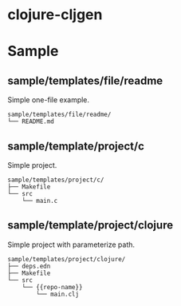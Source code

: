 # clojure-cljgen

# Sample
## sample/templates/file/readme
Simple one-file example.
```
sample/templates/file/readme/
└── README.md
```

## sample/template/project/c
Simple project.
```
sample/templates/project/c/
├── Makefile
└── src
    └── main.c
```

## sample/template/project/clojure
Simple project with parameterize path.
```
sample/templates/project/clojure/
├── deps.edn
├── Makefile
└── src
    └── {{repo-name}}
        └── main.clj
```
